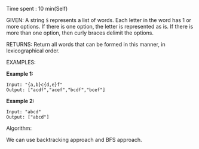 Time spent :  10 min(Self)

GIVEN: A string `S` represents a list of words. Each letter in the word has 1 or more options.  If there is one option, the letter is represented as is.  If there is more than one option, then curly braces delimit the options. 

RETURNS: Return all words that can be formed in this manner, in lexicographical order. 

EXAMPLES:

**Example 1:**

```
Input: "{a,b}c{d,e}f"
Output: ["acdf","acef","bcdf","bcef"]
```

**Example 2:**

```
Input: "abcd"
Output: ["abcd"]
```

Algorithm:

We can use backtracking approach and BFS approach.